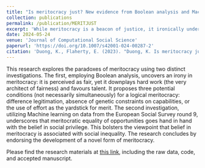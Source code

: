 ```yaml
---
title: "Is meritocracy just? New evidence from Boolean analysis and Machine learning"
collection: publications
permalink: /publication/MERITJUST
excerpt: 'While meritocracy is a beacon of justice, it ironically undervalues hard work, the very architect of fairness, in favour of talent.'
date: 2024-05-24
venue: 'Journal of Computational Social Science'
paperurl: 'https://doi.org/10.1007/s42001-024-00287-2'
citation: 'Duong, K., Flaherty, E. (2023). "Duong, K. Is meritocracy just? New evidence from Boolean analysis and Machine learning. J Comput Soc Sc (2024).'
---
```


This research explores the paradoxes of meritocracy using two distinct investigations. The first, employing Boolean analysis, uncovers an irony in meritocracy: it is perceived as fair, yet it downplays hard work (the very architect of fairness) and favours talent. It proposes three potential conditions (not necessarily simultaneously) for a logical meritocracy: difference legitimation, absence of genetic constraints on capabilities, or the use of effort as the yardstick for merit. The second investigation, utilizing Machine learning on data from the European Social Survey round 9, underscores that meritocratic equality of opportunities goes hand in hand with the belief in social privilege. This bolsters the viewpoint that belief in meritocracy is associated with social inequality. The research concludes by endorsing the development of a novel form of meritocracy.

Please find the research materials at [this link](https://github.com/duongkhanhk29/MERITJUST), including the raw data, code, and accepted manuscript.
